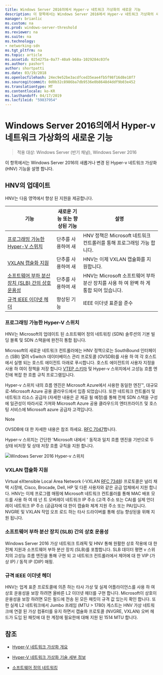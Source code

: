 ```yaml
---
title: Windows Server 2016의에서 Hyper-v 네트워크 가상화의 새로운 기능
description: 이 항목에서는 Windows Server 2016에서 Hyper-v 네트워크 가상화의 새로운 기능에 대 한 정보를 제공합니다.
manager: brianlic
ms.custom: na
ms.prod: windows-server-threshold
ms.reviewer: na
ms.suite: na
ms.technology:
- networking-sdn
ms.tgt_pltfrm: na
ms.topic: article
ms.assetid: 0254275a-0a77-40a9-b68a-1029284c03fe
ms.author: pashort
author: shortpatti
ms.date: 03/19/2018
ms.openlocfilehash: 24ec9e52be3acdfced35eae4fb5f98f16d8e18f7
ms.sourcegitcommit: 0d0b32c8986ba7db9536e0b8648d4ddf9b03e452
ms.translationtype: MT
ms.contentlocale: ko-KR
ms.lasthandoff: 04/17/2019
ms.locfileid: "59837954"
---
```

# <a name="whats-new-in-hyper-v-network-virtualization-in-windows-server-2016"></a>Windows Server 2016의에서 Hyper-v 네트워크 가상화의 새로운 기능

>적용 대상: Windows Server (반기 채널), Windows Server 2016

이 항목에서는 Windows Server 2016의 새롭거나 변경 된 Hyper-v 네트워크 가상화 (HNV) 기능을 설명 합니다.  
  
## <a name="BKMK_IPAM2012R2"></a>HNV의 업데이트  
HNV는 다음 영역에서 향상 된 지원을 제공합니다.  
  
|기능|새로운 기능 또는 향상된 기능|설명|  
|--------------------------|-------------------|---------------|  
|[프로그래밍 가능한 Hyper-V 스위치](../../../sdn/technologies/hyper-v-network-virtualization/../../../sdn/technologies/hyper-v-network-virtualization/../../../sdn/technologies/hyper-v-network-virtualization/../../../sdn/technologies/hyper-v-network-virtualization/whats-new-hyperv-network-virtualization-windows-server.md#SDN)|단추를 사용하여 새|HNV 정책은 Microsoft 네트워크 컨트롤러를 통해 프로그래밍 가능 합니다.|  
|[VXLAN 캡슐화 지원](../../../sdn/technologies/hyper-v-network-virtualization/../../../sdn/technologies/hyper-v-network-virtualization/../../../sdn/technologies/hyper-v-network-virtualization/../../../sdn/technologies/hyper-v-network-virtualization/whats-new-hyperv-network-virtualization-windows-server.md#VXLAN)|단추를 사용하여 새|HNV는 이제 VXLAN 캡슐화를 지원합니다.|  
|[소프트웨어 부하 분산 장치 (SLB) 간의 상호 운용성](../../../sdn/technologies/hyper-v-network-virtualization/../../../sdn/technologies/hyper-v-network-virtualization/../../../sdn/technologies/hyper-v-network-virtualization/../../../sdn/technologies/hyper-v-network-virtualization/whats-new-hyperv-network-virtualization-windows-server.md#SLB)|단추를 사용하여 새|HNV는 Microsoft 소프트웨어 부하 분산 장치를 사용 하 여 완벽 하 게 통합 되어 있습니다.|  
|[규격 IEEE 이더넷 헤더](../../../sdn/technologies/hyper-v-network-virtualization/../../../sdn/technologies/hyper-v-network-virtualization/../../../sdn/technologies/hyper-v-network-virtualization/../../../sdn/technologies/hyper-v-network-virtualization/whats-new-hyperv-network-virtualization-windows-server.md#L2)|향상된 기능|IEEE 이더넷 표준을 준수|  
  
### <a name="SDN"></a>프로그래밍 가능한 Hyper-V 스위치  
HNV는 Microsoft의 업데이트 된 소프트웨어 정의 네트워킹 (SDN) 솔루션의 기본 빌딩 블록 및 SDN 스택을에 완전히 통합 됩니다.  
  
Microsoft의 새로운 네트워크 컨트롤러에는 HNV 정책으로는 SouthBound 인터페이스 (SBI) 열려 vSwitch 데이터베이스 관리 프로토콜 (OVSDB)를 사용 하 여 각 호스트에서 실행 되는 호스트 에이전트 아래로 푸시합니다. 호스트 에이전트의 사용자 지정을 사용 하 여이 정책을 저장 합니다 [VTEP 스키마](https://github.com/openvswitch/ovs/blob/master/vtep/vtep.ovsschema) 및 Hyper-v 스위치에서 고성능 흐름 엔진에 복잡 한 흐름 규칙 프로그램입니다.  
  
Hyper-v 스위치 내의 흐름 엔진은 Microsoft Azure에서 사용한 동일한 엔진&trade;, 대규모로-Microsoft Azure 공용 클라우드에서 입증 되었습니다. 또한 네트워크 컨트롤러 및 네트워크 리소스 공급자 (자세한 내용은 곧 제공 될 예정)를 통해 전체 SDN 스택을 구성에 일관성이 따라서로 가져와 Microsoft Azure 공용 클라우드의 엔터프라이즈 및 호스팅 서비스에 Microsoft azure 공급자 고객입니다.  
  
> [!NOTE]  
> OVSDB에 대 한 자세한 내용은 참조 하세요. [RFC 7047](https://www.rfc-editor.org/info/rfc7047)합니다.  
  
Hyper-v 스위치는 간단한 'Microsoft 내에서 ' 동작과 일치 흐름 엔진을 기반으로 두 상태 비저장 및 상태 저장 흐름 규칙을 지원 합니다.  
 
![Windows Server 2016 Hyper-v 스위치](../../../media/what-s-new-in-hyper-v-network-virtualization-in-windows-server/HNVOverview.png)  
  
### <a name="VXLAN"></a>VXLAN 캡슐화 지원  
Virtual eXtensible Local Area Network (-VXLAN [RFC 7348](https://www.rfc-editor.org/info/rfc7348)) 프로토콜은 널리 채택 시장에, Cisco, Brocade, Dell, HP 및 다른 사용자와 같은 공급 업체에서 지원 합니다. HNV는 이제 프로그램 매핑에 Microsoft 네트워크 컨트롤러를 통해 MAC 배포 모드를 사용 하 여 테 넌 트 오버레이 네트워크 IP 주소 (고객 주소 또는 CA)를 실제 언더레이 네트워크 IP 주소 (공급자에 대 한이 캡슐화 체계 지원 주소 또는 PA)입니다. NVGRE 및 VXLAN 작업 오프 로드 하는 타사 드라이버를 통해 성능 향상된을 위해 지원 됩니다.  
  
### <a name="SLB"></a>소프트웨어 부하 분산 장치 (SLB) 간의 상호 운용성  
Windows Server 2016 가상 네트워크 트래픽 및 HNV 통해 원활한 상호 작용에 대 한 전체 지원과 소프트웨어 부하 분산 장치 (SLB)를 포함합니다. SLB 데이터 평면 v 스위치의 고성능 흐름 엔진을 통해 구현 되 고 네트워크 컨트롤러에서 제어에 대 한 VIP (가상 IP) / 동적 IP (DIP) 매핑.  
  
### <a name="L2"></a>규격 IEEE 이더넷 헤더  
HNV는 업계 표준 프로토콜에 의존 하는 타사 가상 및 실제 어플라이언스를 사용 하 여 상호 운용성을 보장 하려면 올바른 L2 이더넷 헤더를 구현 합니다. Microsoft이 상호이 운용성을 보장 하려면 모든 필드에 전송 된 모든 패킷이 규격 값 있는지 확인 합니다. 또한 실제 L2 네트워크에서 Jumbo 프레임 (MTU > 1780) 게스트는 HNV 가상 네트워크에 연결 된 가상 컴퓨터를 유지 하면서 캡슐화 프로토콜 (NVGRE, VXLAN) 오버 헤드가 도입 된 패킷에 대 한 계정에 필요한에 대해 지원 된 1514 MTU 합니다.  
  
## <a name="see-also"></a>참조  
  
-   [Hyper-V 네트워크 가상화 개요](hyperv-network-virtualization-overview-windows-server.md)  
  
-   [Hyper-V 네트워크 가상화 기술 세부 정보](hyperv-network-virtualization-technical-details-windows-server.md)  
  
-   [소프트웨어 정의 네트워킹](../../Software-Defined-Networking--SDN-.md)  
  